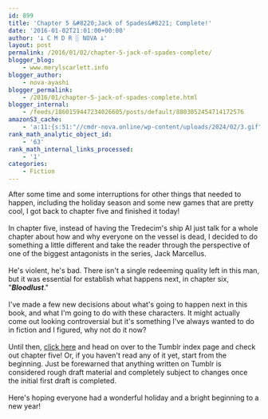 ```yaml
---
id: 899
title: 'Chapter 5 &#8220;Jack of Spades&#8221; Complete!'
date: '2016-01-02T21:01:00+00:00'
author: '𐕣 C M D R ░ NOVA 𐕣'
layout: post
permalink: /2016/01/02/chapter-5-jack-of-spades-complete/
blogger_blog:
    - www.merylscarlett.info
blogger_author:
    - nova-ayashi
blogger_permalink:
    - /2016/01/chapter-5-jack-of-spades-complete.html
blogger_internal:
    - /feeds/1860159447234026605/posts/default/8803052454714172576
amazonS3_cache:
    - 'a:11:{s:51:"//cmdr-nova.online/wp-content/uploads/2024/02/3.gif";a:1:{s:9:"timestamp";i:1715859915;}s:57:"//cmdr-nova.online/wp-content/uploads/2024/02/NoAi_01.png";a:1:{s:9:"timestamp";i:1721671160;}s:67:"//cmdr-nova.online/wp-content/uploads/2024/02/721ac29ea9cbae00.jpeg";a:1:{s:9:"timestamp";i:1715859915;}s:59:"//cmdr-nova.online/wp-content/uploads/2015/12/masqredad.png";a:1:{s:9:"timestamp";i:1713627842;}s:63:"//cmdr-nova.online/wp-content/uploads/2015/12/revosabitesad.png";a:1:{s:9:"timestamp";i:1713627842;}s:61:"//cmdr-nova.online/wp-content/uploads/2015/12/facepaintad.png";a:1:{s:9:"timestamp";i:1713627842;}s:55:"//cmdr-nova.online/wp-content/uploads/2015/12/m66ad.png";a:1:{s:9:"timestamp";i:1713627842;}s:62:"//cmdr-nova.online/wp-content/uploads/2015/12/fishnetsetad.png";a:1:{s:9:"timestamp";i:1713627842;}s:58:"//cmdr-nova.online/wp-content/uploads/2015/11/nbpromo3.png";a:1:{s:9:"timestamp";i:1713627842;}s:80:"//cmdr-nova.online/wp-content/uploads/2015/11/EV-2BCover-2B-2528smaller-2529.png";a:1:{s:9:"timestamp";i:1713627842;}s:58:"//cmdr-nova.online/wp-content/uploads/2015/11/nbpromo2.png";a:1:{s:9:"timestamp";i:1713627842;}}'
rank_math_analytic_object_id:
    - '63'
rank_math_internal_links_processed:
    - '1'
categories:
    - Fiction
---
```


After some time and some interruptions for other things that needed to happen, including the holiday season and some new games that are pretty cool, I got back to chapter five and finished it today!<br />
<br />
In chapter five, instead of having the Tredecim's ship AI just talk for a whole chapter about how and why everyone on the vessel is dead, I decided to do something a little different and take the reader through the perspective of one of the biggest antagonists in the series, Jack Marcellus.<br />
<br />
He's violent, he's bad. There isn't a single redeeming quality left in this man, but it was essential for establish what happens next, in chapter six, "<i style="font-weight: bold;">Bloodlust</i>."<br />
<br />
I've made a few new decisions about what's going to happen next in this book, and what I'm going to do with these characters. It might actually come out looking controversial but it's something I've always wanted to do in fiction and I figured, why not do it now?<br />
<br />
Until then, <a href="http://nbserial.tumblr.com/post/132651011541/netherbound-index" target="_blank" rel="noopener">click here</a> and head on over to the Tumblr index page and check out chapter five! Or, if you haven't read any of it yet, start from the beginning. Just be forewarned that anything written on Tumblr is considered rough draft material and completely subject to changes once the initial first draft is completed.<br />
<br />
Here's hoping everyone had a wonderful holiday and a bright beginning to a new year!